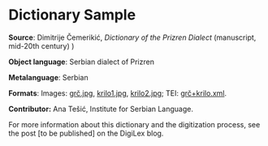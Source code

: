 # Dictionary Sample


**Source**: Dimitrije Čemerikić, _Dictionary of the Prizren Dialect_ (manuscript, mid-20th century)
)

**Object language**: Serbian dialect of Prizren

**Metalanguage**: Serbian

**Formats**: Images: [grč.jpg](grč.jpg), [krilo1.jpg](krilo1.jpg), [krilo2.jpg](krilo2.jpg); TEI: [grč+krilo.xml](grč+krilo.xml). 

**Contributor:** Ana Tešić, Institute for Serbian Language. 

For more information about this dictionary and the digitization process, see the post [to be published] on the DigiLex blog. 